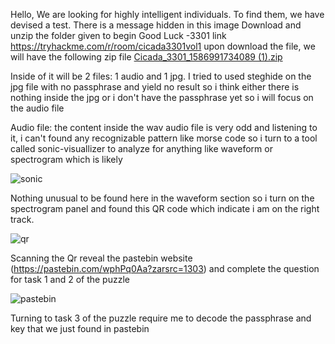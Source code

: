Hello, We are looking for highly intelligent 
individuals. To find them, we have devised a test.
There is a message hidden in this image
Download and unzip the folder given to begin
Good Luck
-3301
link https://tryhackme.com/r/room/cicada3301vol1 
upon download the file, we will have the following zip file
[Cicada_3301_1586991734089 (1).zip](https://github.com/user-attachments/files/17238791/Cicada_3301_1586991734089.1.zip)

Inside of it will be 2 files: 1 audio and 1 jpg. I tried to used steghide on the jpg file with no passphrase and yield no result so i think either there is nothing inside the jpg or i don't have the passphrase yet so i will focus on the audio file

Audio file: the content inside the wav audio file is very odd and listening to it, i can't found any recognizable pattern like morse code so i turn to a tool called sonic-visuallizer to analyze for anything like waveform or spectrogram which is likely

![sonic](https://github.com/user-attachments/assets/74a91bd7-4f37-4d34-a593-5c991547c198)

Nothing unusual to be found here in the waveform section so i turn on the spectrogram panel and found this QR code which indicate i am on the right track. 

![qr](https://github.com/user-attachments/assets/9d7c8416-a87d-4904-9ba3-905cb3df5ac4)

Scanning the Qr reveal the pastebin website (https://pastebin.com/wphPq0Aa?zarsrc=1303) and complete the question for task 1 and 2 of the puzzle

![pastebin](https://github.com/user-attachments/assets/d6c09204-b804-4d5d-bcdf-a6a09a9a732a)

Turning to task 3 of the puzzle require me to decode the passphrase and key that we just found in pastebin
